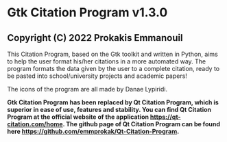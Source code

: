 # Gtk Citation Program v1.3.0
## Copyright (C) 2022 Prokakis Emmanouil

This Citation Program, based on the Gtk toolkit and written in Python, aims to help the user format his/her citations in a more automated way. The program formats the data given by the user to a complete citation, ready to be pasted into school/university projects and academic papers!

The icons of the program are all made by Danae Lypiridi.

**Gtk Citation Program has been replaced by Qt Citation Program, which is superior in ease of use, features and stability. You can find Qt Citation Program at the official website of the application https://qt-citation.com/home. The github page of Qt Citation Program can be found here
https://github.com/emmprokak/Qt-Citation-Program.**

